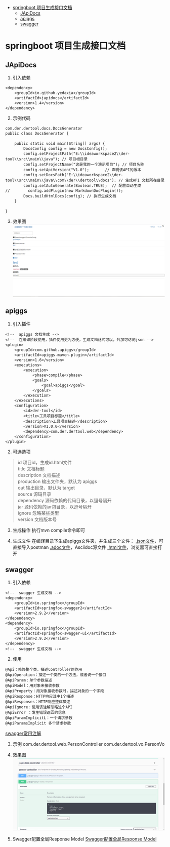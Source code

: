 - [springboot 项目生成接口文档](#springboot-项目生成接口文档)
  - [JApiDocs](#japidocs)
  - [apiggs](#apiggs)
  - [swagger](#swagger)

# springboot 项目生成接口文档

## JApiDocs
1. 引入依赖
```
<dependency>
    <groupId>io.github.yedaxia</groupId>
    <artifactId>japidocs</artifactId>
    <version>1.4</version>
</dependency>
```
2. 示例代码
```
com.der.dertool.docs.DocsGenerator
public class DocsGenerator {

    public static void main(String[] args) {
        DocsConfig config = new DocsConfig();
        config.setProjectPath("E:\\ideaworkspace2\\der-tool\\src\\main\\java"); // 项目根目录
        config.setProjectName("这是我的一个演示项目"); // 项目名称
        config.setApiVersion("V1.0");       // 声明该API的版本
        config.setDocsPath("E:\\ideaworkspace2\\der-tool\\src\\main\\java\\com\\der\\dertool\\docs"); // 生成API 文档所在目录
        config.setAutoGenerate(Boolean.TRUE);  // 配置自动生成
//        config.addPlugin(new MarkdownDocPlugin());
        Docs.buildHtmlDocs(config); // 执行生成文档
    }

}
```
3. 效果图
![](./img/JApiDocs.png)

## apiggs
1. 引入插件
```
<!--  apiggs 文档生成 -->
<!--  在编译阶段使用，插件使用更为方便，生成文档格式可以，外加可访问json -->
<plugin>
    <groupId>com.github.apiggs</groupId>
    <artifactId>apiggs-maven-plugin</artifactId>
    <version>1.6</version>
    <executions>
        <execution>
            <phase>compile</phase>
            <goals>
                <goal>apiggs</goal>
            </goals>
        </execution>
    </executions>
    <configuration>
        <id>der-tool</id>
        <title>工具项目标题</title>
        <description>工具项目描述</description>
        <version>V1.0.0</version>
        <dependency>com.der.dertool.web</dependency>
    </configuration>
</plugin>
```
2. 可选选项
> id 项目id，生成id.html文件<br/>
> title 文档标题<br/>
> description 文档描述<br/>
> production 输出文件夹，默认为 apiggs<br/>
> out 输出目录，默认为 target<br/>
> source 源码目录<br/>
> dependency 源码依赖的代码目录，以逗号隔开<br/>
> jar 源码依赖的jar包目录，以逗号隔开<br/>
> ignore 忽略某些类型<br/>
> version 文档版本号<br/>

3. 生成操作
执行mvn compile命令即可

4. 生成文件
在编译目录下生成apiggs文件夹，并生成三个文件：
[.json文件](./html/der-tool.json)，可直接导入postman
[.adoc文件](./html/der-tool.adoc)，Asciidoc源文件
[.html文件](./html/der-tool.html)，浏览器可直接打开

## swagger
1. 引入依赖
```
<!--  swagger 生成文档 -->
<dependency>
    <groupId>io.springfox</groupId>
    <artifactId>springfox-swagger2</artifactId>
    <version>2.9.2</version>
</dependency>
<dependency>
    <groupId>io.springfox</groupId>
    <artifactId>springfox-swagger-ui</artifactId>
    <version>2.9.2</version>
</dependency>
<!--  swagger 生成文档 -->
```

2. 使用
```
@Api：修饰整个类，描述Controller的作用
@ApiOperation：描述一个类的一个方法，或者说一个接口
@ApiParam：单个参数描述
@ApiModel：用对象来接收参数
@ApiProperty：用对象接收参数时，描述对象的一个字段
@ApiResponse：HTTP响应其中1个描述
@ApiResponses：HTTP响应整体描述
@ApiIgnore：使用该注解忽略这个API
@ApiError ：发生错误返回的信息
@ApiParamImplicitL：一个请求参数
@ApiParamsImplicit 多个请求参数
```
[swagger常用注解](./swagger/swagger常用注解.md)

3. 示例
com.der.dertool.web.PersonController
com.der.dertool.vo.PersonVo

4. 效果图
![](./img/swagger.png)

5. Swagger配置全局Response Model
[Swagger配置全局Response Model](./swagger/Swagger配置全局ResponseModel.md)